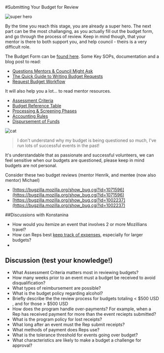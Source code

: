 #Submitting Your Budget for Review

![super hero](http://tiptoes.ca/wp-content/uploads/2015/02/15478904778_f954642c2c_m.jpg)

By the time you reach this stage, you are already a super hero.   The next part can be the most challanging, as you actually fill out the budget form, and go through the process of review. Keep in mind though, that your mentor is there to both support you, and help council - theirs is a very difficult role.

The Budget Form can be [found here](https://bugzilla.mozilla.org/form.reps.budget).  Some Key SOPs, documentation and a blog post to read:

* [Questions Mentors & Council Might Ask](https://wiki.mozilla.org/ReMo/SOPs/Budget/Questions)
* [The Quick Guide to Writing Budget Requests](http://weboplex.com/post/34386033488/the-quick-guide-to-writing-budget-requests-for)
* [Request Budget Workflow](https://wiki.mozilla.org/ReMo/User_Flow/Request_Budget)

It will also help you a lot... to read mentor resources. 

* [Assessment Criteria](https://wiki.mozilla.org/ReMo/SOPs/Budget#Assessment_Criteria)
* [Budget Reference Table](https://wiki.mozilla.org/ReMo/SOPs/Budget#Budget_Reference_Table)
* [Processing  & Screening Phases](https://wiki.mozilla.org/ReMo/SOPs/Budget#Processing)
* [Accounting Rules](https://wiki.mozilla.org/ReMo/SOPs/Budget#Accounting_Rules)
* [Dispursement of Funds](https://wiki.mozilla.org/ReMo/SOPs/Budget#Disbursement_of_Funds)

![cat](http://i.giphy.com/uJy14yIR4NoPK.gif)

> I don't understand why my budget is being questioned so much, I've run lots of successful events in the past!

It's understandable that as passionate and successful volunteers, we can feel sensitive when our budgets are questioned, please keep in mind budgets are not personal.

Consider these two budget reviews (mentor Henrik, and mentee (now also mentor) Michael)

* [https://bugzilla.mozilla.org/show_bug.cgi?id=1071596](https://bugzilla.mozilla.org/show_bug.cgi?id=1071596)
* [https://bugzilla.mozilla.org/show_bug.cgi?id=1002237](https://bugzilla.mozilla.org/show_bug.cgi?id=1002237)


##Discussions with Konstanina

* How would you itemize an event that involves 2 or more Mozillians travel?
* How can Reps best [keep track of expenses](https://docs.google.com/spreadsheet/ccc?key=0ArSARrfAaErwdHY0S3BZR0VEeHJNZGxZS0loYUliTnc&usp=sharing#gid=0), especially for larger budgets?
*

## Discussion (test your knowledge!)

* What Assessment Criteria matters most in reviewing budgets?
*  How many weeks prior to an event must a budget be received to avoid disqualification?
* What types of reimbursement are possible?
* What is the budget policy regarding alcohol?
* Briefly describe the the review process for budgets totaling < $500 USD , and for those > $500 USD
* How does the program handle over-payments? For example, when a Rep has received payment for more than the event reciepts submitted?
*  What is the program policy for lost receipts?
* What long after an event must the Rep submit receipts?
* What methods of payment does Reps use?
* What is the tolerance threshold for events going over budget?
* What characteristics are likely to make a budget a challenge for approval?


